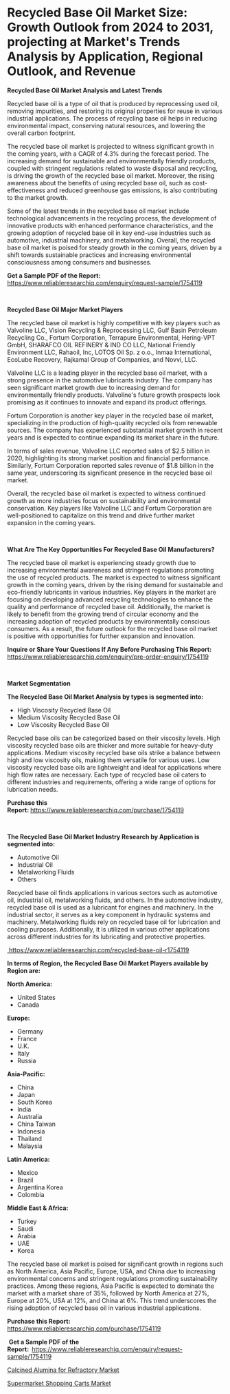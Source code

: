 <p><h1>Recycled Base Oil Market Size: Growth Outlook from 2024 to 2031, projecting at Market's Trends Analysis by Application, Regional Outlook, and Revenue</h1></p><p><strong>Recycled Base Oil Market Analysis and Latest Trends</strong></p>
<p><p>Recycled base oil is a type of oil that is produced by reprocessing used oil, removing impurities, and restoring its original properties for reuse in various industrial applications. The process of recycling base oil helps in reducing environmental impact, conserving natural resources, and lowering the overall carbon footprint.</p><p>The recycled base oil market is projected to witness significant growth in the coming years, with a CAGR of 4.3% during the forecast period. The increasing demand for sustainable and environmentally friendly products, coupled with stringent regulations related to waste disposal and recycling, is driving the growth of the recycled base oil market. Moreover, the rising awareness about the benefits of using recycled base oil, such as cost-effectiveness and reduced greenhouse gas emissions, is also contributing to the market growth.</p><p>Some of the latest trends in the recycled base oil market include technological advancements in the recycling process, the development of innovative products with enhanced performance characteristics, and the growing adoption of recycled base oil in key end-use industries such as automotive, industrial machinery, and metalworking. Overall, the recycled base oil market is poised for steady growth in the coming years, driven by a shift towards sustainable practices and increasing environmental consciousness among consumers and businesses.</p></p>
<p><strong>Get a Sample PDF of the Report:&nbsp;</strong> <a href="https://www.reliableresearchiq.com/enquiry/request-sample/1754119">https://www.reliableresearchiq.com/enquiry/request-sample/1754119</a></p>
<p>&nbsp;</p>
<p><strong>Recycled Base Oil Major Market Players</strong></p>
<p><p>The recycled base oil market is highly competitive with key players such as Valvoline LLC, Vision Recycling & Reprocessing LLC, Gulf Basin Petroleum Recycling Co., Fortum Corporation, Terrapure Environmental, Hering-VPT GmbH, SHARAFCO OIL REFINERY & IND CO LLC, National Friendly Environment LLC, Rahaoil, Inc, LOTOS Oil Sp. z o.o., Inmaa International, EcoLube Recovery, Rajkamal Group of Companies, and Novvi, LLC.</p><p>Valvoline LLC is a leading player in the recycled base oil market, with a strong presence in the automotive lubricants industry. The company has seen significant market growth due to increasing demand for environmentally friendly products. Valvoline's future growth prospects look promising as it continues to innovate and expand its product offerings.</p><p>Fortum Corporation is another key player in the recycled base oil market, specializing in the production of high-quality recycled oils from renewable sources. The company has experienced substantial market growth in recent years and is expected to continue expanding its market share in the future.</p><p>In terms of sales revenue, Valvoline LLC reported sales of $2.5 billion in 2020, highlighting its strong market position and financial performance. Similarly, Fortum Corporation reported sales revenue of $1.8 billion in the same year, underscoring its significant presence in the recycled base oil market.</p><p>Overall, the recycled base oil market is expected to witness continued growth as more industries focus on sustainability and environmental conservation. Key players like Valvoline LLC and Fortum Corporation are well-positioned to capitalize on this trend and drive further market expansion in the coming years.</p></p>
<p>&nbsp;</p>
<p><strong>What Are The Key Opportunities For Recycled Base Oil Manufacturers?</strong></p>
<p><p>The recycled base oil market is experiencing steady growth due to increasing environmental awareness and stringent regulations promoting the use of recycled products. The market is expected to witness significant growth in the coming years, driven by the rising demand for sustainable and eco-friendly lubricants in various industries. Key players in the market are focusing on developing advanced recycling technologies to enhance the quality and performance of recycled base oil. Additionally, the market is likely to benefit from the growing trend of circular economy and the increasing adoption of recycled products by environmentally conscious consumers. As a result, the future outlook for the recycled base oil market is positive with opportunities for further expansion and innovation.</p></p>
<p><strong>Inquire or Share Your Questions If Any Before Purchasing This Report:</strong> <a href="https://www.reliableresearchiq.com/enquiry/pre-order-enquiry/1754119">https://www.reliableresearchiq.com/enquiry/pre-order-enquiry/1754119</a></p>
<p>&nbsp;</p>
<p><strong>Market Segmentation</strong></p>
<p><strong>The Recycled Base Oil Market Analysis by types is segmented into:</strong></p>
<p><ul><li>High Viscosity Recycled Base Oil</li><li>Medium Viscosity Recycled Base Oil</li><li>Low Viscosity Recycled Base Oil</li></ul></p>
<p><p>Recycled base oils can be categorized based on their viscosity levels. High viscosity recycled base oils are thicker and more suitable for heavy-duty applications. Medium viscosity recycled base oils strike a balance between high and low viscosity oils, making them versatile for various uses. Low viscosity recycled base oils are lightweight and ideal for applications where high flow rates are necessary. Each type of recycled base oil caters to different industries and requirements, offering a wide range of options for lubrication needs.</p></p>
<p><strong>Purchase this Report:&nbsp;</strong><a href="https://www.reliableresearchiq.com/purchase/1754119">https://www.reliableresearchiq.com/purchase/1754119</a></p>
<p>&nbsp;</p>
<p><strong>The Recycled Base Oil Market Industry Research by Application is segmented into:</strong></p>
<p><ul><li>Automotive Oil</li><li>Industrial Oil</li><li>Metalworking Fluids</li><li>Others</li></ul></p>
<p><p>Recycled base oil finds applications in various sectors such as automotive oil, industrial oil, metalworking fluids, and others. In the automotive industry, recycled base oil is used as a lubricant for engines and machinery. In the industrial sector, it serves as a key component in hydraulic systems and machinery. Metalworking fluids rely on recycled base oil for lubrication and cooling purposes. Additionally, it is utilized in various other applications across different industries for its lubricating and protective properties.</p></p>
<p><a href="https://www.reliableresearchiq.com/recycled-base-oil-r1754119">&nbsp;https://www.reliableresearchiq.com/recycled-base-oil-r1754119</a></p>
<p><strong>In terms of Region, the Recycled Base Oil Market Players available by Region are:</strong></p>
<p>
    <p> <strong> North America: </strong>
        <ul>
            <li>United States</li>
            <li>Canada</li>
        </ul>
        </p> 
    <p> <strong> Europe: </strong>
        <ul>
            <li>Germany</li>
            <li>France</li>
            <li>U.K.</li>
            <li>Italy</li>
            <li>Russia</li>
        </ul>
        </p> 
    <p> <strong> Asia-Pacific: </strong>
        <ul>
            <li>China</li>
            <li>Japan</li>
            <li>South Korea</li>
            <li>India</li>
            <li>Australia</li>
            <li>China Taiwan</li>
            <li>Indonesia</li>
            <li>Thailand</li>
            <li>Malaysia</li>
        </ul>
        </p> 
    <p> <strong> Latin America: </strong>
        <ul>
            <li>Mexico</li>
            <li>Brazil</li>
            <li>Argentina Korea</li>
            <li>Colombia</li>
        </ul>
        </p> 
    <p> <strong> Middle East & Africa: </strong>
        <ul>
            <li>Turkey</li>
            <li>Saudi</li>
            <li>Arabia</li>
            <li>UAE</li>
            <li>Korea</li>
        </ul>
    </p>
    </p>
<p><p>The recycled base oil market is poised for significant growth in regions such as North America, Asia Pacific, Europe, USA, and China due to increasing environmental concerns and stringent regulations promoting sustainability practices. Among these regions, Asia Pacific is expected to dominate the market with a market share of 35%, followed by North America at 27%, Europe at 20%, USA at 12%, and China at 6%. This trend underscores the rising adoption of recycled base oil in various industrial applications.</p></p>
<p><strong>Purchase this Report: </strong><a href="https://www.reliableresearchiq.com/purchase/1754119">https://www.reliableresearchiq.com/purchase/1754119</a></p>
<p>&nbsp;<strong>Get a Sample PDF of the Report:&nbsp;&nbsp;</strong><a href="https://www.reliableresearchiq.com/enquiry/request-sample/1754119">https://www.reliableresearchiq.com/enquiry/request-sample/1754119</a></p>
<p><strong></strong></p>
<p><p><a href="https://github.com/FredaSauer/Market-Research-Report-List-1/blob/main/calcined-alumina-for-refractory-market.md">Calcined Alumina for Refractory Market</a></p><p><a href="https://github.com/arabintang013/Market-Research-Report-List-1/blob/main/supermarket-shopping-carts-market.md">Supermarket Shopping Carts Market</a></p></p>